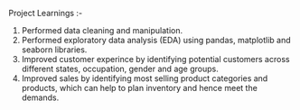 Project Learnings :-
1) Performed data cleaning and manipulation.
2) Performed exploratory data analysis (EDA) using pandas, matplotlib and seaborn libraries.
3) Improved customer experince by identifying potential customers across different states, occupation, gender and age groups.
4) Improved sales by identifying most selling product categories and products, which can help to plan inventory and hence meet the demands.
